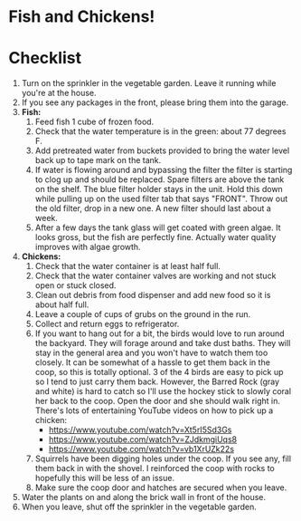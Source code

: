 # Fish and Chickens!

# Checklist

1. Turn on the sprinkler in the vegetable garden.  Leave it running while you're at the house.
2. If you see any packages in the front, please bring them into the garage.
3. **Fish:**
    1. Feed fish 1 cube of frozen food.
    2. Check that the water temperature is in the green: about 77 degrees F.
    3. Add pretreated water from buckets provided to bring the water level back up to tape mark on the tank.
    4. If water is flowing around and bypassing the filter the filter is starting to clog up
       and should be replaced.  Spare filters are above the tank on the shelf.
       The blue filter holder stays in the unit.  Hold this down while pulling up
       on the used filter tab that says "FRONT".
       Throw out the old filter, drop in a new one.  A new filter should
       last about a week.
    5. After a few days the tank glass will get coated with green algae.
       It looks gross, but the fish are perfectly fine.
       Actually water quality improves with algae growth.
4. **Chickens:**
    1. Check that the water container is at least half full.
    2. Check that the water container valves are working and not stuck open or stuck closed.
    3. Clean out debris from food dispenser and add new food so it is about half full.
    4. Leave a couple of cups of grubs on the ground in the run.
    5. Collect and return eggs to refrigerator.
    6. If you want to hang out for a bit, the birds would love to run around the backyard.
       They will forage around and take dust baths.  They will stay in the general area
       and you won't have to watch them too closely.  It can be somewhat of a hassle to get
       them back in the coop, so this is totally optional.  3 of the 4 birds are easy to pick
       up so I tend to just carry them back.
       However, the Barred Rock (gray and white) is hard
       to catch so I'll use the hockey stick to slowly coral her back to the coop.
       Open the door and she should walk right in.
       There's lots of entertaining YouTube videos on how to pick up a chicken:
        * <https://www.youtube.com/watch?v=Xt5rI5Sd3Gs>
        * <https://www.youtube.com/watch?v=ZJdkmgiUqs8>
        * <https://www.youtube.com/watch?v=vb1XrUZk22s>
    7. Squirrels have been digging holes under the coop.  If you see any, fill them back in with
       the shovel.  I reinforced the coop with rocks to hopefully this will be less of an issue.
    8. Make sure the coop door and hatches are secured when you leave.
5. Water the plants on and along the brick wall in front of the house.
6. When you leave, shut off the sprinkler in the vegetable garden.


